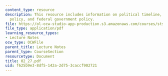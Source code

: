 ```yaml
---
content_type: resource
description: This resource includes information on political timeline, government
  policy, and federal government policy.
file: https://ol-ocw-studio-app-production.s3.amazonaws.com/courses/sts-001-technology-in-american-history-spring-2006/f625b9e38df5142a2d753caccf902721_02_27.pdf
file_type: application/pdf
learning_resource_types:
- Lecture Notes
ocw_type: OCWFile
parent_title: Lecture Notes
parent_type: CourseSection
resourcetype: Document
title: 02_27.pdf
uid: f625b9e3-8df5-142a-2d75-3caccf902721
---
```

